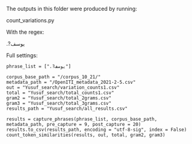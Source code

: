 The outputs in this folder were produced by running:

count_variations.py

With the regex:

.?يوسف


Full settings:

```
phrase_list = [".?يوسف"]

corpus_base_path = "/corpus_10_21/"
metadata_path = "/OpenITI_metadata_2021-2-5.csv"
out = "Yusuf_search/variation_counts1.csv"
total = "Yusuf_search/total_counts1.csv"
gram2 = "Yusuf_search/total_2grams.csv"
gram3 = "Yusuf_search/total_3grams.csv"
results_path = "Yusuf_search/all_results.csv"

results = capture_phrases(phrase_list, corpus_base_path, metadata_path, pre_capture = 9, post_capture = 20)
results.to_csv(results_path, encoding = "utf-8-sig", index = False)
count_token_similarities(results, out, total, gram2, gram3)

```
